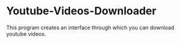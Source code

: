 # Youtube-Videos-Downloader
This program creates an interface through which you can download youtube videos.
